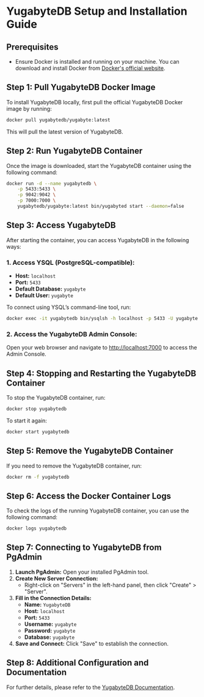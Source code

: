 # YugabyteDB Setup and Installation Guide

## Prerequisites

- Ensure Docker is installed and running on your machine. You can download and install Docker from [Docker's official website](https://www.docker.com/get-started).

## Step 1: Pull YugabyteDB Docker Image

To install YugabyteDB locally, first pull the official YugabyteDB Docker image by running:

```bash
docker pull yugabytedb/yugabyte:latest
```

This will pull the latest version of YugabyteDB.

## Step 2: Run YugabyteDB Container

Once the image is downloaded, start the YugabyteDB container using the following command:

```bash
docker run -d --name yugabytedb \
    -p 5433:5433 \
    -p 9042:9042 \
    -p 7000:7000 \
    yugabytedb/yugabyte:latest bin/yugabyted start --daemon=false
```

## Step 3: Access YugabyteDB

After starting the container, you can access YugabyteDB in the following ways:

### 1. Access YSQL (PostgreSQL-compatible):

- **Host:** `localhost`
- **Port:** `5433`
- **Default Database:** `yugabyte`
- **Default User:** `yugabyte`

To connect using YSQL’s command-line tool, run:

```bash
docker exec -it yugabytedb bin/ysqlsh -h localhost -p 5433 -U yugabyte
```

### 2. Access the YugabyteDB Admin Console:

Open your web browser and navigate to [http://localhost:7000](http://localhost:7000) to access the Admin Console.

## Step 4: Stopping and Restarting the YugabyteDB Container

To stop the YugabyteDB container, run:

```bash
docker stop yugabytedb
```

To start it again:

```bash
docker start yugabytedb
```

## Step 5: Remove the YugabyteDB Container

If you need to remove the YugabyteDB container, run:

```bash
docker rm -f yugabytedb
```

## Step 6: Access the Docker Container Logs

To check the logs of the running YugabyteDB container, you can use the following command:

```bash
docker logs yugabytedb
```

## Step 7: Connecting to YugabyteDB from PgAdmin

1. **Launch PgAdmin:** Open your installed PgAdmin tool.
2. **Create New Server Connection:**
    - Right-click on "Servers" in the left-hand panel, then click "Create" > "Server".
3. **Fill in the Connection Details:**
    - **Name:** `YugabyteDB`
    - **Host:** `localhost`
    - **Port:** `5433`
    - **Username:** `yugabyte`
    - **Password:** `yugabyte`
    - **Database:** `yugabyte`
4. **Save and Connect:** Click "Save" to establish the connection.

## Step 8: Additional Configuration and Documentation

For further details, please refer to the [YugabyteDB Documentation](https://docs.yugabyte.com/).